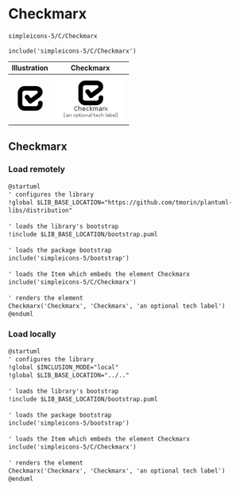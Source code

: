# Checkmarx


```text
simpleicons-5/C/Checkmarx
```

```text
include('simpleicons-5/C/Checkmarx')
```



| Illustration | Checkmarx |
| :---: | :---: |
| ![illustration for Illustration](../../simpleicons-5/C/Checkmarx.png) | ![illustration for Checkmarx](../../simpleicons-5/C/Checkmarx.Local.png) |




## Checkmarx

### Load remotely
```plantuml
@startuml
' configures the library
!global $LIB_BASE_LOCATION="https://github.com/tmorin/plantuml-libs/distribution"

' loads the library's bootstrap
!include $LIB_BASE_LOCATION/bootstrap.puml

' loads the package bootstrap
include('simpleicons-5/bootstrap')

' loads the Item which embeds the element Checkmarx
include('simpleicons-5/C/Checkmarx')

' renders the element
Checkmarx('Checkmarx', 'Checkmarx', 'an optional tech label')
@enduml
```

### Load locally
```plantuml
@startuml
' configures the library
!global $INCLUSION_MODE="local"
!global $LIB_BASE_LOCATION="../.."

' loads the library's bootstrap
!include $LIB_BASE_LOCATION/bootstrap.puml

' loads the package bootstrap
include('simpleicons-5/bootstrap')

' loads the Item which embeds the element Checkmarx
include('simpleicons-5/C/Checkmarx')

' renders the element
Checkmarx('Checkmarx', 'Checkmarx', 'an optional tech label')
@enduml
```

